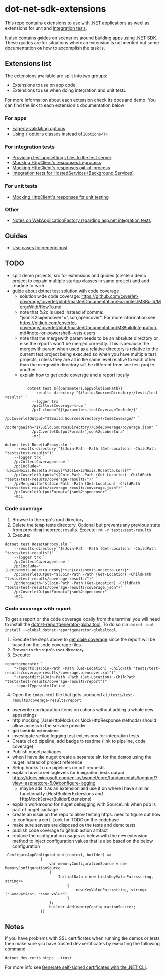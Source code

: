 # dot-net-sdk-extensions

This repo contains extensions to use with .NET applications as weel as extensions for unit and [integration tests](https://docs.microsoft.com/en-us/aspnet/core/test/integration-tests?#introduction-to-integration-tests).

It also contains guides on scenarios around building apps using .NET SDK. These guides are for situations where an extension is not merited but some documentation on how to accomplish the task is.

## Extensions list

The extensions available are split into two groups:

* Extensions to use on app code.
* Extensions to use when doing integration and unit tests.

For more information about each extension check its docs and demo. You can find the link to each extension's documentation below.

### For apps

* [Eagerly validating options](/docs/configuration/options-eagerly-validation.md)
* [Using `T` options classes instead of `IOptions<T>`](/docs/configuration/options-without-IOptions.md)

### For integration tests

* [Providing test appsettings files to the test server](/docs/integration-tests/configuring-webhost.md)
* [Mocking HttpClient's responses in-process](/docs/integration-tests/http-mocking-in-process.md)
* [Mocking HttpClient's responses out-of-process](/docs/integration-tests/http-mocking-out-of-process.md)
* [Integration tests for HostedServices (Background Services)](/docs/integration-tests/hosted-services.md)

### For unit tests

* [Mocking HttpClient's responses for unit testing](/docs/unit-tests/http-mocking-unit-tests.md)

### Other

* [Notes on WebApplicationFactory regarding asp.net integration tests](/docs/integration-tests/web-application-factory.md)

## Guides

* [Use cases for generic host](/docs/guides/generic-host-use-cases.md)

## TODO

* split demo projects, src for extensions and guides (create a demo project to explain multiple startup classes in same project) and add readme to each
* guide about dotnet test solution with code coverage
  * solution wide code coverage: https://github.com/coverlet-coverage/coverlet/blob/master/Documentation/Examples/MSBuild/MergeWith/HowTo.md
  * note that %2c is used instead of comma: "json%2copencover"="json,opencover". For more information see: https://github.com/coverlet-coverage/coverlet/blob/master/Documentation/MSBuildIntegration.md#note-for-powershell--vsts-users
  * note that the mergewith param needs to be an absolute directory or else the reports won't be merged correctly. This is because the mergewith param when used as a relative directory is relative to the current test project being executed so when you have multiple test projects, unless they are all in the same level relative to each other than the mergewith directory will be different from one test proj to another.
  * explain how to get code coverage and a report locally

```
  
          dotnet test ${{parameters.appSolutionPath}} `
            --results-directory "$(Build.SourcesDirectory)/tests/test-results" `
            --logger trx `
            /p:CollectCoverage=true `
            /p:Include="${{parameters.testCoverageInclude}}" `
            /p:CoverletOutput="$(Build.SourcesDirectory)/CodeCoverage/" `
            /p:MergeWith="$(Build.SourcesDirectory)/CodeCoverage/coverage.json" `
            /p:CoverletOutputFormat="json%2ccobertura" `
            -m:1
```
```
dotnet test RosettaProxy.sln `
    --results-directory "$(Join-Path -Path (Get-Location) -ChildPath "tests/test-results")" `
    --logger trx `
    /p:CollectCoverage=true `
    /p:Include="[LexisNexis.Rosetta.Proxy]*%2c[LexisNexis.Rosetta.Core]*" `
    /p:CoverletOutput="$(Join-Path -Path (Get-Location) -ChildPath "tests/test-results/coverage-results/")" `
    /p:MergeWith="$(Join-Path -Path (Get-Location) -ChildPath "tests/test-results/coverage-results/coverage.json")" `
    /p:CoverletOutputFormat="json%2copencover" `
    -m:1
```

### Code coverage

1. Browse to the repo's root directory
2. Delete the temp tests directory. Optional but prevents any previous state from providing incorrect results. Execute: `rm -r tests/test-results`
3. Execute:

```
dotnet test RosettaProxy.sln `
    --results-directory "$(Join-Path -Path (Get-Location) -ChildPath "tests/test-results")" `
    --logger trx `
    /p:CollectCoverage=true `
    /p:Include="[LexisNexis.Rosetta.Proxy]*%2c[LexisNexis.Rosetta.Core]*" `
    /p:CoverletOutput="$(Join-Path -Path (Get-Location) -ChildPath "tests/test-results/coverage-results/")" `
    /p:MergeWith="$(Join-Path -Path (Get-Location) -ChildPath "tests/test-results/coverage-results/coverage.json")" `
    /p:CoverletOutputFormat="json%2copencover" `
    -m:1
```

### Code coverage with report

To get a report on the code coverage locally from the terminal you will need to install the [dotnet-reportgenerator-globaltool](https://www.nuget.org/packages/dotnet-reportgenerator-globaltool/). To do so run `dotnet tool install --global dotnet-reportgenerator-globaltool`.

1. Execute the steps above to [get code coverage](#code-coverage) since the report will be based on the code coverage files.
2. Browse to the repo's root directory.
3. Execute:

```
reportgenerator `
    "-reports:$(Join-Path -Path (Get-Location) -ChildPath "tests/test-results/coverage-results/coverage.opencover.xml")" `
    "-targetdir:$(Join-Path -Path (Get-Location) -ChildPath "tests/test-results/coverage-results/report")" `
    -reportTypes:htmlInline
```

4. Open the `index.html` file that gets produced at `/tests/test-results/coverage-results/report`.



* overwrite configuration items on options without adding a whole new appsettings
* http mocking (.UseHttpMocks or MockHttpResponse methods) should allow access to the service provider
* get lambda extensions 
* investigate serilog logging test extensions for integration tests
* Create ci cd pipeline, add badge to readme (link to pipeline, code coverage)
* Publish nuget packages
* when I have the nuget create a separate sln for the demos using the nuget instead of project reference
* Setup hooks to run pipelines on pull requests
* explain how to set loglevels for integration tests output https://docs.microsoft.com/en-us/aspnet/core/fundamentals/logging/?view=aspnetcore-5.0#configure-logging
  * maybe add it as an extension and use it on where I have similar functionality (HostBuilderExtensions and HttpMockServerBuilderExtensions)
* explain workaround for nuget debugging with SourceLink when pdb is part of nuget package
* create an issue on the repo to allow testing https. need to figure out how to configure a cert. Look for TODO on the codebase
* make sure servers are disposed on the tests and demo tests
* publish code coverage to github action artifact
* replace the configuration usages as below with the new extension method to inject configuration values that is also based on the below configuration
```
.ConfigureAppConfiguration((context, builder) =>
                {
                    var memoryConfigurationSource = new MemoryConfigurationSource
                    {
                        InitialData = new List<KeyValuePair<string, string>>
                            {
                                new KeyValuePair<string, string>("SomeOption", "some value")
                            }
                    };
                    builder.Add(memoryConfigurationSource);
                })
```

## Notes

If you have problems with SSL certificates when running the demos or tests then make sure you have trusted dev certificates by executing the following command

```
dotnet dev-certs https --trust
```

For more info see [Generate self-signed certificates with the .NET CLI](https://docs.microsoft.com/en-us/dotnet/core/additional-tools/self-signed-certificates-guide).
